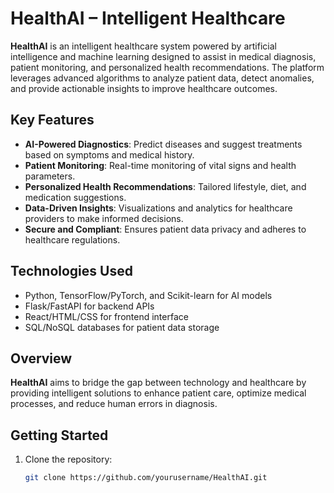 # HealthAI – Intelligent Healthcare

**HealthAI** is an intelligent healthcare system powered by artificial intelligence and machine learning designed to assist in medical diagnosis, patient monitoring, and personalized health recommendations. The platform leverages advanced algorithms to analyze patient data, detect anomalies, and provide actionable insights to improve healthcare outcomes.

## Key Features
- **AI-Powered Diagnostics**: Predict diseases and suggest treatments based on symptoms and medical history.  
- **Patient Monitoring**: Real-time monitoring of vital signs and health parameters.  
- **Personalized Health Recommendations**: Tailored lifestyle, diet, and medication suggestions.  
- **Data-Driven Insights**: Visualizations and analytics for healthcare providers to make informed decisions.  
- **Secure and Compliant**: Ensures patient data privacy and adheres to healthcare regulations.

## Technologies Used
- Python, TensorFlow/PyTorch, and Scikit-learn for AI models  
- Flask/FastAPI for backend APIs  
- React/HTML/CSS for frontend interface  
- SQL/NoSQL databases for patient data storage  

## Overview
**HealthAI** aims to bridge the gap between technology and healthcare by providing intelligent solutions to enhance patient care, optimize medical processes, and reduce human errors in diagnosis.

## Getting Started
1. Clone the repository:
   ```bash
   git clone https://github.com/yourusername/HealthAI.git
